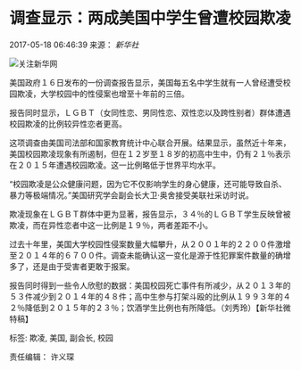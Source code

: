 # 调查显示：两成美国中学生曾遭校园欺凌

2017-05-18 06:46:39 来源： _新华社_

![关注新华网](//www.news.cn/res/xhwimg/xl2017/images/wx.png)

美国政府１６日发布的一份调查报告显示，美国每五名中学生就有一人曾经遭受校园欺凌，大学校园中的性侵案也增至十年前的三倍。

报告同时显示，ＬＧＢＴ（女同性恋、男同性恋、双性恋以及跨性别者）群体遭遇校园欺凌的比例较异性恋者更高。

这项调查由美国司法部和国家教育统计中心联合开展。结果显示，虽然近十年来，美国校园欺凌现象有所遏制，但在１２岁至１８岁的初高中生中，仍有２１％表示在２０１５年遭遇校园欺凌。这一比例略低于世界平均水平。

“校园欺凌是公众健康问题，因为它不仅影响学生的身心健康，还可能导致自杀、暴力等极端情况。”美国研究学会副会长大卫·奥舍接受美联社采访时说。

欺凌现象在ＬＧＢＴ群体中更为显著，报告显示，３４％的ＬＧＢＴ学生反映曾被欺凌，而在异性恋者中这一比例是１９％，两者差距不小。

过去十年里，美国大学校园性侵案数量大幅攀升，从２００１年的２２００件激增至２０１４年的６７００件。调查未能确认这一变化是源于性犯罪案件数量的确增多了，还是由于受害者更敢于报案。

报告同时得到一些令人欣慰的数据：美国校园死亡事件有所减少，从２０１３年的５３件减少到２０１４年的４８件；高中生参与打架斗殴的比例从１９９３年的４２％降低到２０１５年的２３％；饮酒学生比例也有所降低。（刘秀玲）【新华社微特稿】

标签: 欺凌, 美国, 副会长, 校园

责任编辑： 许义琛